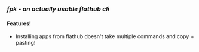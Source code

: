 ### _fpk - an actually usable flathub cli_

#### Features!
- Installing apps from flathub doesn't take multiple commands and copy + pasting!
